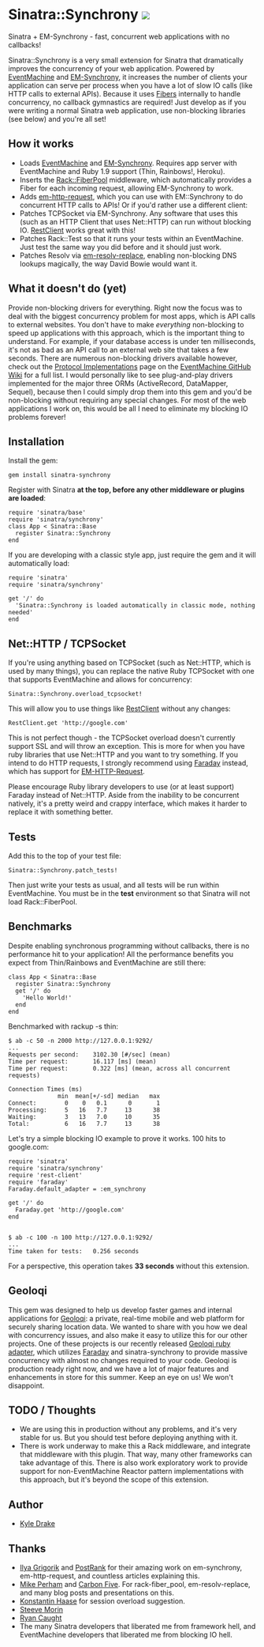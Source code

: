 Sinatra::Synchrony [![](https://secure.travis-ci.org/kyledrake/sinatra-synchrony.png)](http://travis-ci.org/kyledrake/sinatra-synchrony)
===

Sinatra + EM-Synchrony - fast, concurrent web applications with no callbacks!

Sinatra::Synchrony is a very small extension for Sinatra that dramatically improves the concurrency of your web application. Powered by [EventMachine](https://github.com/eventmachine/eventmachine) and [EM-Synchrony](https://github.com/igrigorik/em-synchrony), it increases the number of clients your application can serve per process when you have a lot of slow IO calls (like HTTP calls to external APIs). Because it uses [Fibers](http://www.ruby-doc.org/core-1.9/classes/Fiber.html) internally to handle concurrency, no callback gymnastics are required! Just develop as if you were writing a normal Sinatra web application, use non-blocking libraries (see below) and you're all set!

How it works
---

* Loads [EventMachine](https://github.com/eventmachine/eventmachine) and [EM-Synchrony](https://github.com/igrigorik/em-synchrony). Requires app server with EventMachine and Ruby 1.9 support (Thin, Rainbows!, Heroku).
* Inserts the [Rack::FiberPool](https://github.com/mperham/rack-fiber_pool) middleware, which automatically provides a Fiber for each incoming request, allowing EM-Synchrony to work.
* Adds [em-http-request](https://github.com/igrigorik/em-http-request), which you can use with EM::Synchrony to do concurrent HTTP calls to APIs! Or if you'd rather use a different client:
* Patches TCPSocket via EM-Synchrony. Any software that uses this (such as an HTTP Client that uses Net::HTTP) can run without blocking IO. [RestClient](https://github.com/archiloque/rest-client) works great with this!
* Patches Rack::Test so that it runs your tests within an EventMachine. Just test the same way you did before and it should just work.
* Patches Resolv via [em-resolv-replace](https://github.com/mperham/em-resolv-replace), enabling non-blocking DNS lookups magically, the way David Bowie would want it.

What it doesn't do (yet)
---

Provide non-blocking drivers for everything. Right now the focus was to deal with the biggest concurrency problem for most apps, which is API calls to external websites. You don't have to make _everything_ non-blocking to speed up applications with this approach, which is the important thing to understand. For example, if your database access is under ten milliseconds, it's not as bad as an API call to an external web site that takes a few seconds. There are numerous non-blocking drivers available however, check out the [Protocol Implementations](https://github.com/eventmachine/eventmachine/wiki/Protocol-Implementations) page on the [EventMachine GitHub Wiki](https://github.com/eventmachine/eventmachine/wiki) for a full list. I would personally like to see plug-and-play drivers implemented for the major three ORMs (ActiveRecord, DataMapper, Sequel), because then I could simply drop them into this gem and you'd be non-blocking without requiring any special changes. For most of the web applications I work on, this would be all I need to eliminate my blocking IO problems forever!

Installation
---
Install the gem:

    gem install sinatra-synchrony

Register with Sinatra __at the top, before any other middleware or plugins are loaded__:

    require 'sinatra/base'
    require 'sinatra/synchrony'
    class App < Sinatra::Base
      register Sinatra::Synchrony
    end

If you are developing with a classic style app, just require the gem and it will automatically load:

    require 'sinatra'
    require 'sinatra/synchrony'
    
    get '/' do
      'Sinatra::Synchrony is loaded automatically in classic mode, nothing needed'
    end

Net::HTTP / TCPSocket
---
If you're using anything based on TCPSocket (such as Net::HTTP, which is used by many things), you can replace the native Ruby TCPSocket with one that supports EventMachine and allows for concurrency:

    Sinatra::Synchrony.overload_tcpsocket!

This will allow you to use things like [RestClient](https://github.com/archiloque/rest-client) without any changes:

    RestClient.get 'http://google.com'

This is not perfect though - the TCPSocket overload doesn't currently support SSL and will throw an exception. This is more for when you have ruby libraries that use Net::HTTP and you want to try something. If you intend to do HTTP requests, I strongly recommend using [Faraday](https://github.com/technoweenie/faraday) instead, which has support for [EM-HTTP-Request](https://github.com/igrigorik/em-http-request).

Please encourage Ruby library developers to use (or at least support) Faraday instead of Net::HTTP. Aside from the inability to be concurrent natively, it's a pretty weird and crappy interface, which makes it harder to replace it with something better.

Tests
---
Add this to the top of your test file:

    Sinatra::Synchrony.patch_tests!

Then just write your tests as usual, and all tests will be run within EventMachine. You must be in the __test__ environment so that Sinatra will not load Rack::FiberPool.

Benchmarks
---
Despite enabling synchronous programming without callbacks, there is no performance hit to your application! All the performance benefits you expect from Thin/Rainbows and EventMachine are still there:

    class App < Sinatra::Base
      register Sinatra::Synchrony
      get '/' do
        'Hello World!'
      end
    end

Benchmarked with rackup -s thin:

    $ ab -c 50 -n 2000 http://127.0.0.1:9292/
    ...
    Requests per second:    3102.30 [#/sec] (mean)
    Time per request:       16.117 [ms] (mean)
    Time per request:       0.322 [ms] (mean, across all concurrent requests)

    Connection Times (ms)
                  min  mean[+/-sd] median   max
    Connect:        0    0   0.1      0       1
    Processing:     5   16   7.7     13      38
    Waiting:        3   13   7.0     10      35
    Total:          6   16   7.7     13      38

Let's try a simple blocking IO example to prove it works. 100 hits to google.com:

    require 'sinatra'
    require 'sinatra/synchrony'
    require 'rest-client'
    require 'faraday'
    Faraday.default_adapter = :em_synchrony

    get '/' do
      Faraday.get 'http://google.com'
    end


    $ ab -c 100 -n 100 http://127.0.0.1:9292/
    ...
    Time taken for tests:   0.256 seconds

For a perspective, this operation takes __33 seconds__ without this extension.

Geoloqi
---
This gem was designed to help us develop faster games and internal applications for [Geoloqi](http://geoloqi.org): a private, real-time mobile and web platform for securely sharing location data. We wanted to share with you how we deal with concurrency issues, and also make it easy to utilize this for our other projects. One of these projects is our recently released [Geoloqi ruby adapter](http://github.com/kyledrake/geoloqi-ruby), which utilizes [Faraday](http://github.com/technoweenie/faraday) and sinatra-synchrony to provide massive concurrency with almost no changes required to your code. Geoloqi is production ready right now, and we have a lot of major features and enhancements in store for this summer. Keep an eye on us! We won't disappoint.

TODO / Thoughts
---
* We are using this in production without any problems, and it's very stable for us. But you should test before deploying anything with it.
* There is work underway to make this a Rack middleware, and integrate that middleware with this plugin. That way, many other frameworks can take advantage of this. There is also work exploratory work to provide support for non-EventMachine Reactor pattern implementations with this approach, but it's beyond the scope of this extension.

Author
---
* [Kyle Drake](http://kyledrake.net)

Thanks
---
* [Ilya Grigorik](http://www.igvita.com) and [PostRank](http://www.postrank.com) for their amazing work on em-synchrony, em-http-request, and countless articles explaining this.
* [Mike Perham](http://www.mikeperham.com) and [Carbon Five](http://carbonfive.com). For rack-fiber_pool, em-resolv-replace, and many blog posts and presentations on this.
* [Konstantin Haase](http://rkh.im/) for session overload suggestion.
* [Steeve Morin](http://github.com/steeve)
* [Ryan Caught](https://github.com/rcaught)
* The many Sinatra developers that liberated me from framework hell, and EventMachine developers that liberated me from blocking IO hell.
